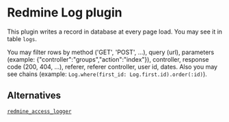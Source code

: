 # Redmine Log plugin

This plugin writes a record in database at every page load. You may see it in table ```logs```.

You may filter rows by method ('GET', 'POST', ...), query (url), parameters (example: {"controller":"groups","action":"index"}),
controller, response code (200, 404, ...), referer, referer controller, user id, dates.
Also you may see chains (example: ```Log.where(first_id: Log.first.id).order(:id)```).

## Alternatives

[```redmine_access_logger```](https://github.com/kiwamu/redmine_access_logger)
